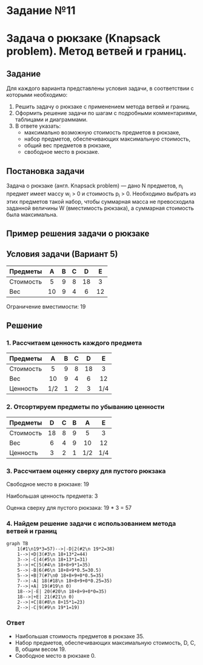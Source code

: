 # Задание №11
# Задача о рюкзаке (Knapsack problem). Метод ветвей и границ.

## Задание
Для каждого варианта представлены условия задачи, в соответствии с которыми необходимо: 
1. Решить задачу о рюкзаке с применением метода ветвей и границ.
2. Оформить решение задачи по шагам с подробными комментариями, таблицами и диаграммами.
3. В ответе указать:
   - максимально возможную стоимость предметов в рюкзаке,
   - набор предметов, обеспечивающих максимальную стоимость,
   - общий вес предметов в рюкзаке,
   - свободное место в рюкзаке.

## Постановка задачи
Задача о рюкзаке (англ. Knapsack problem) — дано N предметов, n<sub>i</sub> предмет имеет массу w<sub>i</sub> > 0 и стоимость p<sub>i</sub> > 0. Необходимо выбрать из этих предметов такой набор, чтобы суммарная масса не превосходила заданной величины W (вместимость рюкзака), а суммарная стоимость была максимальна. 

## Пример решения задачи о рюкзаке
## Условия задачи (Вариант 5)

| Предметы  |  A  | B  | C | D  | E  |
|:----------|:---:|:--:|:-:|:--:|:--:|
| Стоимость |  5  |  9 | 8 | 18 | 3  |
| Вес       | 10  |  9 | 4 |  6 | 12 |

Ограничение вместимости: 19

## Решение
### 1. Рассчитаем ценность каждого предмета
| Предметы  |  A  | B  | C | D  | E  |
|:----------|:---:|:--:|:-:|:--:|:--:|
| Стоимость |  5  |  9 | 8 | 18 | 3  |
| Вес       | 10  |  9 | 4 |  6 | 12 |
| Ценность  | 1/2 |  1 | 2 |  3 | 1/4|

### 2. Отсортируем предметы по убыванию ценности
| Предметы  | D  | C | B  |  A  |  E  |
|:----------|:--:|:-:|:--:|:---:|:---:|
| Стоимость | 18 | 8 | 9  |  5  |  3  |
| Вес       | 6  | 4 | 9  | 10  | 12  |
| Ценность  | 3  | 2 | 1  | 1/2 | 1/4 |

### 3. Рассчитаем оценку сверху для пустого рюкзака

Свободное место в рюкзаке: 19

Наибольшая ценность предмета: 3

Оценка сверху для пустого рюкзака: 19 * 3 = 57


### 4. Найдем решение задачи с использованием метода ветвей и границ

```mermaid
graph TB
    1(#1\n19*3=57)-->|-D|2(#2\n 19*2=38)
    1-->|+D|3(#3\n 18+13*2=44)
    3-->|-C|4(#5\n 18+13*1=31)
    3-->|+C|5(#4\n 18+8+9*1=35)
    5-->|-B|6(#6\n 18+8+9*0.5=30.5)
    5-->|+B|7(#7\n0 18+8+9+0*0.5=35)
    7-->|-A| 18(#18\n 18+8+9+0*0.25=35)
    7-->|+A| 19(#19\n 0)
    18-->|-E| 20(#20\n 18+8+9+0*0=35)
    18-->|+E| 21(#21\n 0)
    2-->|+C|8(#8\n 8+15*1=23)
    2-->|-C|9(#9\n 19*1=19)
```

### Ответ
- Наибольшая стоимость предметов в рюкзаке 35.
- Набор предметов, обеспечивающих максимальную стоимость, D, С, B, общим весом 19.
- Свободное место в рюкзаке 0.
